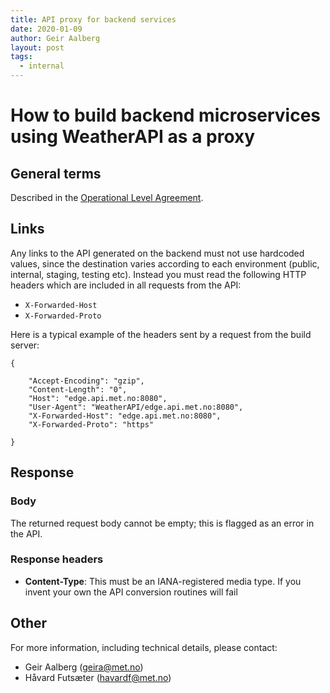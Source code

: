 ```yaml
---
title: API proxy for backend services
date: 2020-01-09
author: Geir Aalberg
layout: post
tags:
  - internal
---
```


# How to build backend microservices using WeatherAPI as a proxy

## General terms

Described in the [Operational Level Agreement](./OLA).


## Links

Any links to the API generated on the backend must not use hardcoded values,
since the destination varies according to each environment (public, internal,
staging, testing etc). Instead you must read the following HTTP headers which
are included in all requests from the API:

- `X-Forwarded-Host`
- `X-Forwarded-Proto`

Here is a typical example of the headers sent by a request from the build server:

    {

        "Accept-Encoding": "gzip",
        "Content-Length": "0",
        "Host": "edge.api.met.no:8080",
        "User-Agent": "WeatherAPI/edge.api.met.no:8080",
        "X-Forwarded-Host": "edge.api.met.no:8080",
        "X-Forwarded-Proto": "https"

    }

## Response

### Body

The returned request body cannot be empty; this is flagged as an error in the API.

### Response headers

- **Content-Type**: This must be an IANA-registered media type. If you invent your own the API conversion routines will fail


## Other

For more information, including technical details, please contact:

- Geir Aalberg (geira@met.no)
- Håvard Futsæter (havardf@met.no)
